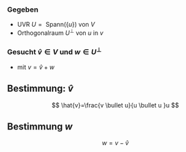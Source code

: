 ### Gegeben
- UVR $U= \text{ Spann}(\{ u \}) \text{ von }V$
- Orthogonalraum $U^{\perp}$ von $u$ in $v$

### Gesucht $\hat{v}\in V$ und $w \in U^\perp$
- mit $v=\hat{v}+w$

##  Bestimmung: $\hat{v}$
$$
\hat{v}=\frac{v \bullet u}{u \bullet u }u
$$
## Bestimmung $w$
$$
w=v-\hat{v}
$$

